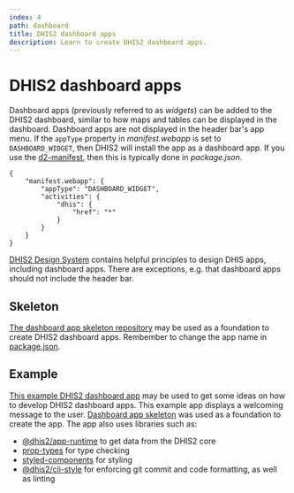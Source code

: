 ```yaml
---
index: 4
path: dashboard
title: DHIS2 dashboard apps
description: Learn to create DHIS2 dashboard apps.
---
```


# DHIS2 dashboard apps
Dashboard apps (previously referred to as *widgets*) can be added to the DHIS2 dashboard, similar to how maps and tables can be displayed in the dashboard. Dashboard apps are not displayed in the header bar's app menu. If the `appType` property in *manifest.webapp* is set to `DASHBOARD_WIDGET`, then DHIS2 will install the app as a dashboard app. If you use the [d2-manifest][d2-manifest], then this is typically done in *package.json*.

```json{3}
{
    "manifest.webapp": {
        "appType": "DASHBOARD_WIDGET",
        "activities": {
            "dhis": {
                "href": "*"
            }
        }
    }
}
```

[DHIS2 Design System][design-system] contains helpful principles to design DHIS apps, including dashboard apps. There are exceptions, e.g. that dashboard apps should not include the header bar.

## Skeleton
[The dashboard app skeleton repository][skeleton] may be used as a foundation to create DHIS2 dashboard apps. Rembember to change the app name in [package.json][skeleton-package].

## Example
[This example DHIS2 dashboard app][example] may be used to get some ideas on how to develop DHIS2 dashboard apps. This example app displays a welcoming message to the user. [Dashboard app skeleton][apps-skeleton] was used as a foundation to create the app. The app also uses libraries such as:
* [@dhis2/app-runtime][app-runtime] to get data from the DHIS2 core
* [prop-types][prop-types] for type checking
* [styled-components][styled-components] for styling
* [@dhis2/cli-style][cli-style] for enforcing git commit and code formatting, as well as linting

[design-system]: https://github.com/dhis2/design-system
[d2-manifest]: https://www.npmjs.com/package/d2-manifest
[skeleton]: https://github.com/dhis2designlab/dashboard-app-skeleton
[skeleton-package]: https://github.com/dhis2designlab/dashboard-app-skeleton/tree/master/package.json
[example]: https://github.com/dhis2designlab/dashboard-app-example
[apps-skeleton]: #skeleton
[app-runtime]: https://github.com/dhis2/app-runtime/tree/master/services/data
[prop-types]: https://www.npmjs.com/package/prop-types
[styled-components]: https://www.styled-components.com/
[cli-style]: https://www.npmjs.com/package/@dhis2/cli-style